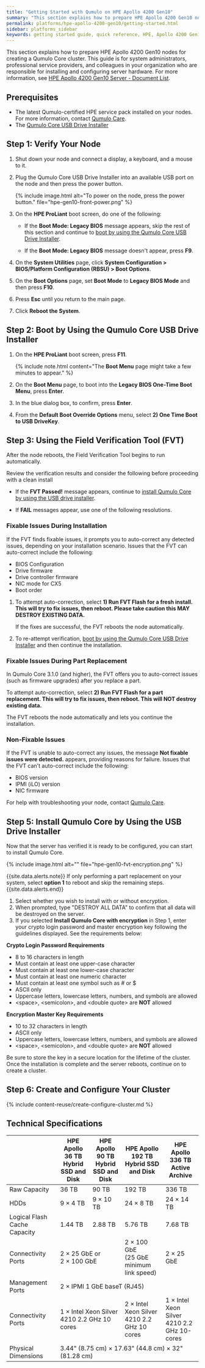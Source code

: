 ```yaml
---
title: "Getting Started with Qumulo on HPE Apollo 4200 Gen10"
summary: "This section explains how to prepare HPE Apollo 4200 Gen10 nodes for creating a Qumulo Core cluster."
permalink: platforms/hpe-apollo-4200-gen10/getting-started.html
sidebar: platforms_sidebar
keywords: getting started guide, quick reference, HPE, Apollo 4200 Gen10, verify node, field verification tool, FVT, intelligent provisioning
---
```


This section explains how to prepare HPE Apollo 4200 Gen10 nodes for creating a Qumulo Core cluster. This guide is for system administrators, professional service providers, and colleagues in your organization who are responsible for installing and configuring server hardware. For more information, see [HPE Apollo 4200 Gen10 Server - Document List](https://support.hpe.com/hpesc/public/docDisplay?docLocale=en_US&docId=emr_na-a00061642en_us).


## Prerequisites
* The latest Qumulo-certified HPE service pack installed on your nodes. For more information, contact [Qumulo Care](https://care.qumulo.com/hc/en-us/articles/115008409408).
* The [Qumulo Core USB Drive Installer](https://care.qumulo.com/hc/en-us/articles/360034690034)


## Step 1: Verify Your Node

1. Shut down your node and connect a display, a keyboard, and a mouse to it.

1. Plug the Qumulo Core USB Drive Installer into an available USB port on the node and then press the power button.

   {% include image.html alt="To power on the node, press the power button." file="hpe-gen10-front-power.png" %}

1. On the **HPE ProLiant** boot screen, do one of the following:

   * If the **Boot Mode: Legacy BIOS** message appears, skip the rest of this section and continue to [boot by using the Qumulo Core USB Drive Installer](#step-2-boot-by-using-the-qumulo-core-usb-drive-installer).

   * If the **Boot Mode: Legacy BIOS** message doesn't appear, press **F9**.

1. On the **System Utilities** page, click **System Configuration > BIOS/Platform Configuration (RBSU) > Boot Options**.

1. On the **Boot Options** page, set **Boot Mode** to **Legacy BIOS Mode** and then press **F10**.

1. Press **Esc** until you return to the main page.

1. Click **Reboot the System**.


## Step 2: Boot by Using the Qumulo Core USB Drive Installer

1. On the **HPE ProLiant** boot screen, press **F11**.

   {% include note.html content="The **Boot Menu** page might take a few minutes to appear." %}

1. On the **Boot Menu** page, to boot into the **Legacy BIOS One-Time Boot Menu**, press **Enter**.

1. In the blue dialog box, to confirm, press **Enter**.

1. From the **Default Boot Override Options** menu, select **2) One Time Boot to USB DriveKey**.


## Step 3: Using the Field Verification Tool (FVT)

After the node reboots, the Field Verification Tool begins to run automatically.

Review the verification results and consider the following before proceeding with a clean install

* If the **FVT Passed!** message appears, continue to [install Qumulo Core by using the USB drive installer](#step-5-install-qumulo-core-by-using-the-usb-drive-installer).

* If **FAIL** messages appear, use one of the following resolutions.


### Fixable Issues During Installation
If the FVT finds fixable issues, it prompts you to auto-correct any detected issues, depending on your installation scenario. Issues that the FVT can auto-correct include the following:

* BIOS Configuration
* Drive firmware
* Drive controller firmware
* NIC mode for CX5
* Boot order

1. To attempt auto-correction, select **1) Run FVT Flash for a fresh install. This will try to fix issues, then reboot. Please take caution this MAY DESTROY EXISTING DATA.**

   If the fixes are successful, the FVT reboots the node automatically.

1. To re-attempt verification, [boot by using the Qumulo Core USB Drive Installer](#step-2-boot-by-using-the-qumulo-core-usb-drive-installer) and then continue the installation.


### Fixable Issues During Part Replacement
In Qumulo Core 3.1.0 (and higher), the FVT offers you to auto-correct issues (such as firmware upgrades) after you replace a part.

To attempt auto-correction, select **2) Run FVT Flash for a part replacement. This will try to fix issues, then reboot. This will NOT destroy existing data.**

The FVT reboots the node automatically and lets you continue the installation.


### Non-Fixable Issues
If the FVT is unable to auto-correct any issues, the message **Not fixable issues were detected.** appears, providing reasons for failure. Issues that the FVT can't auto-correct include the following:

* BIOS version
* IPMI (iLO) version
* NIC firmware

For help with troubleshooting your node, contact [Qumulo Care](https://care.qumulo.com/hc/en-us/articles/115008409408).


## Step 5: Install Qumulo Core by Using the USB Drive Installer

Now that the server has verified it is ready to be configured, you can start to install Qumulo Core.

{% include image.html alt="" file="hpe-gen10-fvt-encryption.png" %}

{{site.data.alerts.note}}
If only performing a part replacement on your system, select <b>option 1</b> to reboot and skip the remaining steps.
{{site.data.alerts.end}}

1.  Select whether you wish to install with or without encryption.
2.  When prompted, type "DESTROY ALL DATA" to confirm that all data will be destroyed on the server.
3.  If you selected **Install Qumulo Core with encryption** in Step 1, enter your crypto login password and master encryption key following the guidelines displayed. See the requirements below:

**Crypto Login Password Requirements**

-   8 to 16 characters in length
-   Must contain at least one upper-case character
-   Must contain at least one lower-case character
-   Must contain at least one numeric character
-   Must contain at least one symbol such as \# or $
-   ASCII only
-   Uppercase letters, lowercase letters, numbers, and symbols are allowed
-   \<space\>, \<semicolon\>, and \<double quote\> are **NOT** allowed

**Encryption Master Key Requirements**

-   10 to 32 characters in length
-   ASCII only
-   Uppercase letters, lowercase letters, numbers, and symbols are allowed
-   \<space\>, \<semicolon\>, and \<double quote\> are **NOT** allowed

Be sure to store the key in a secure location for the lifetime of the cluster. Once the installation is complete and the server reboots, continue on to create a cluster.

## Step 6: Create and Configure Your Cluster

{% include content-reuse/create-configure-cluster.md %}

## Technical Specifications

<table>
<thead>
  <tr>
    <th></th>
    <th>HPE Apollo 36 TB<br>Hybrid SSD and Disk</th>
    <th>HPE Apollo 90 TB<br>Hybrid SSD and Disk</th>
    <th>HPE Apollo 192 TB<br>Hybrid SSD and Disk</th>
    <th>HPE Apollo 336 TB<br>Active Archive</th>
  </tr>
</thead>
<tbody>
  <tr>
    <td>Raw Capacity</td>
    <td>36 TB</td>
    <td>90 TB</td>
    <td>192 TB</td>
    <td>336 TB</td>
  </tr>
  <tr>
    <td>HDDs</td>
    <td>9 &times; 4 TB</td>
    <td>9 &times; 10 TB</td>
    <td>24 &times; 8 TB</td>
    <td>24 &times; 14 TB</td>
  </tr>
  <tr>
    <td>Logical Flash Cache Capacity</td>
    <td>1.44 TB</td>
    <td>2.88 TB</td>
    <td>5.76 TB</td>
    <td>7.68 TB</td>
  </tr>
  <tr>
    <td>Connectivity Ports</td>
    <td colspan="2">2 &times; 25 GbE or<br>2 &times; 100 GbE</td>
    <td>2 &times; 100 GbE<br>(25 GbE minimum link speed)</td>
    <td>2 &times; 25 GbE</td>
  </tr>
  <tr>
    <td>Management Ports</td>
    <td colspan="4">2 &times; IPMI 1 GbE baseT (RJ45)</td>
  </tr>
  <tr>
    <td>Connectivity Ports</td>
    <td colspan="2">1 &times; Intel Xeon Silver<br>4210 2.2 GHz 10 cores</td>
    <td>2 &times; Intel Xeon Silver<br>4210 2.2 GHz 10 cores</td>
    <td>1 &times; Intel Xeon Silver<br>4210 2.2 GHz 10-cores</td>
  </tr>
  <tr>
    <td>Physical Dimensions</td>
    <td colspan="4">3.44" (8.75 cm) &times; 17.63" (44.8 cm) &times; 32" (81.28 cm)</td>
  </tr>
</tbody>
</table>
